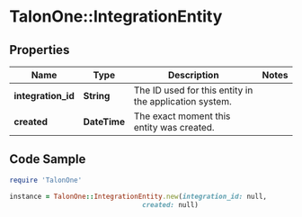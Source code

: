 # TalonOne::IntegrationEntity

## Properties

Name | Type | Description | Notes
------------ | ------------- | ------------- | -------------
**integration_id** | **String** | The ID used for this entity in the application system. | 
**created** | **DateTime** | The exact moment this entity was created. | 

## Code Sample

```ruby
require 'TalonOne'

instance = TalonOne::IntegrationEntity.new(integration_id: null,
                                 created: null)
```


